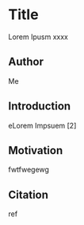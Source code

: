 # Title

Lorem Ipusm xxxx

## Author

Me

## Introduction

eLorem Impsuem [2]

## Motivation

fwtfwegewg


## Citation

ref

